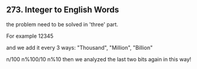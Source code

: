 ## 273. Integer to English Words

the problem need to be solved in 'three' part.

For example 12345

and we add it every 3 ways: "Thousand", "Million", "Billion"

n/100 n%100/10 n%10 then we analyzed the last two bits again in this way!

